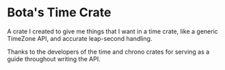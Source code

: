 # Bota's Time Crate

A crate I created to give me things that I want in a time crate, like a generic TimeZone API, and accurate leap-second handling.

Thanks to the developers of the time and chrono crates for serving as a guide throughout writing the API.
